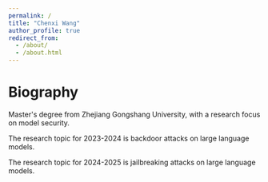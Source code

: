 ```yaml
---
permalink: /
title: "Chenxi Wang"
author_profile: true
redirect_from: 
  - /about/
  - /about.html
---
```


# Biography

Master's degree from Zhejiang Gongshang University, with a research focus on model security.

The research topic for 2023-2024 is backdoor attacks on large language models.

The research topic for 2024-2025 is jailbreaking attacks on large language models.
